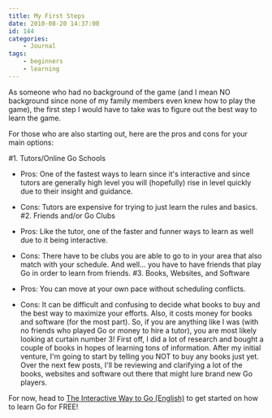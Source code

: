 ```yaml
---
title: My First Steps
date: 2010-08-20 14:37:00
id: 144
categories:
	- Journal
tags:
	- beginners
	- learning
---
```


As someone who had no background of the game (and I mean NO background since none of my family members even knew how to play the game), the first step I would have to take was to figure out the best way to learn the game.

For those who are also starting out, here are the pros and cons for your main options:

#1\. Tutors/Online Go Schools

*   Pros: One of the fastest ways to learn since it's interactive and since tutors are generally high level you will (hopefully) rise in level quickly due to their insight and guidance.
*   Cons: Tutors are expensive for trying to just learn the rules and basics.
#2\. Friends and/or Go Clubs

*   Pros: Like the tutor, one of the faster and funner ways to learn as well due to it being interactive.
*   Cons: There have to be clubs you are able to go to in your area that also match with your schedule. And well... you have to have friends that play Go in order to learn from friends.
#3\. Books, Websites, and Software

*   Pros: You can move at your own pace without scheduling conflicts.
*   Cons: It can be difficult and confusing to decide what books to buy and the best way to maximize your efforts. Also, it costs money for books and software (for the most part).
So, if you are anything like I was (with no friends who played Go or money to hire a tutor), you are most likely looking at curtain number 3! First off, I did a lot of research and bought a couple of books in hopes of learning tons of information. After my initial venture, I'm going to start by telling you NOT to buy any books just yet. Over the next few posts, I'll be reviewing and clarifying a lot of the books, websites and software out there that might lure brand new Go players.

For now, head to [The Interactive Way to Go (English)](http://www.playgo.to/iwtg/en/) to get started on how to learn Go for FREE!